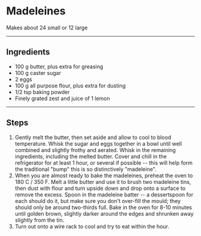 # Madeleines

Makes about 24 small or 12 large

---

## Ingredients

* 100 g butter, plus extra for greasing
* 100 g caster sugar
* 2 eggs
* 100 g all purpose flour, plus extra for dusting
* 1/2 tsp baking powder
* Finely grated zest and juice of 1 lemon

---

## Steps

1.  Gently melt the butter, then set aside and allow to cool to blood temperature. Whisk the sugar and eggs together in a bowl until well combined and slightly frothy and aerated. Whisk in the remaining ingredients, including the melted butter. Cover and chill in the refrigerator for at least 1 hour, or several if possible -- this will help form the traditional "bump" this is so distinctively "madeleine".
2.  When you are almost ready to bake the madeleines, preheat the oven to 180 C / 350 F. Melt a little butter and use it to brush two madeleine tins, then dust with flour and turn upside down and drop onto a surface to remove the excess. Spoon in the madeleine batter -- a dessertspoon for each should do it, but make sure you don't over-fill the mould; they should only be around two-thirds full. Bake in the oven for 8-10 minutes until golden brown, slightly darker around the edges and shrunken away slightly from the tin.
3.  Turn out onto a wire rack to cool and try to eat within the hour.